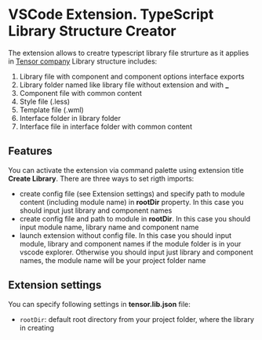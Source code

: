 # VSCode Extension. TypeScript Library Structure Creator

The extension allows to creatre typescript library file strurture as it applies in [Tensor company](https://tensor.ru/)
Library structure includes:
1. Library file with component and component options interface exports
2. Library folder named like library file without extension and with **_**
3. Component file with common content
4. Style file (.less)
5. Template file (.wml)
6. Interface folder in library folder
7. Interface file in interface folder with common content

## Features

You can activate the extension via command palette using extension title **Create Library**.
There are three ways to set rigth imports:
- create config file (see Extension settings) and specify path to module content (including module name) in **rootDir** property. In this case you should input just library and component names
- create config file and path to module in **rootDir**. In this case you should input module name, library name and component name
- launch extension without config file. In this case you should input module, library and component names if the module folder is in your vscode explorer. Otherwise you should input just library and component names, the module name will be your project folder name

## Extension settings

You can specify following settings in **tensor.lib.json** file:
- `rootDir`: default root directory from your project folder, where the library in creating